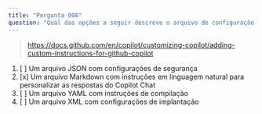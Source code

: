 ```yaml
---
title: "Pergunta 008"
question: "Qual das opções a seguir descreve o arquivo de configuração do GitHub Copilot Editor?"
---
```



> https://docs.github.com/en/copilot/customizing-copilot/adding-custom-instructions-for-github-copilot
1. [ ] Um arquivo JSON com configurações de segurança
1. [x] Um arquivo Markdown com instruções em linguagem natural para personalizar as respostas do Copilot Chat
1. [ ] Um arquivo YAML com instruções de compilação
1. [ ] Um arquivo XML com configurações de implantação
